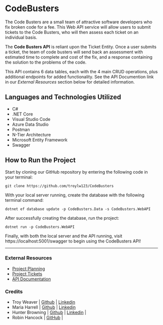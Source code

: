 # CodeBusters

The Code Busters are a small team of attractive software developers who fix broken code for a fee. This Web API service will allow users to submit tickets to the Code Busters, who will then assess each ticket on an individual basis.

The **Code Busters API** is reliant upon the Ticket Entity. Once a user submits a ticket, the team of code busters will send back an assessment with estimated time to complete and cost of the fix, and a response containing the solution to the problems of the code.

This API contains 6 data tables, each with the 4 main CRUD operations, plus additional endpoints for added functionality. See the API Documention link in our *External Resources* section below for detailed information.

## Languages and Technologies Utilized
- C#
- .NET Core
- Visual Studio Code
- Azure Data Studio
- Postman
- N-Tier Architecture
- Microsoft Entity Framework
- Swagger

## How to Run the Project

Start by cloning our GitHub repository by entering the following code in your terminal:

`git clone https://github.com/troylw123/CodeBusters`

With your local server running, create the database with the following terminal command:

`dotnet ef database update -p CodeBusters.Data -s CodeBusters.WebAPI`

After successfully creating the database, run the project:

`dotnet run -p CodeBusters.WebAPI`

Finally, with both the local server and the API running, visit https://localhost:5001/swagger to begin using the CodeBusters API!

<hr>

### External Resources
- [Project Planning](https://docs.google.com/document/d/1_K83dHZoMieXm9c5TDeMUXnocI3-ocmpHuf5QcbbIY0/edit#)
- [Project Tickets](https://trello.com/b/QTFoHqiV/code-busters-final-project)
- [API Documentation](https://docs.google.com/document/d/1PUk3TnPHgGqLHHj9jfA_rBgED6gWcRLZCVb2C31eefI/edit?usp=sharing)

### Credits
- Troy Weaver       |   [Github](https://github.com/troylw123)   |   [Linkedin](https://www.linkedin.com/in/-troyweaver-/)
- Maria Harrell     |   [Github](https://github.com/mariaharrell13)   |   [Linkedin](https://www.linkedin.com/in/maria-harrell/)
- Hunter Browning   |   [Github](https://github.com/hunterjacobi)   |   [Linkedin](https://www.linkedin.com/in/hunter-browning-5b1215227/)   |
- Robin Hancock     |   [GitHub](https://github.com/Kahoona542)     |      
